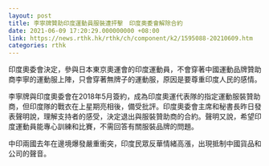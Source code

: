 ```yaml
---
layout: post
title: 李寧牌贊助印度運動員服裝遭抨擊　印度奧委會解除合約
date: 2021-06-09 17:20:29.000000000 +08:00
link: https://news.rthk.hk/rthk/ch/component/k2/1595088-20210609.htm
categories: rthk
---
```


印度奧委會決定，參與日本東京奧運會的印度運動員，不會穿著中國運動品牌贊助商李寧的運動服上陣，只會穿著無牌子的運動服，原因是要尊重印度人民的感情。

李寧牌與印度奧委會在2018年5月簽約，成為印度奧運代表隊的指定運動服裝贊助商，但印度隊的戰衣在上星期亮相後，備受批評。印度奧委會主席和秘書長昨日發表聲明說，理解支持者的感受，決定退出與服裝贊助商的合約。聲明又說，希望印度運動員能專心訓練和比賽，不需回答有關服裝品牌的問題。

中印兩國去年在邊境爆發嚴重衝突，印度民眾反華情緒高漲，出現抵制中國貨品和公司的聲音。

